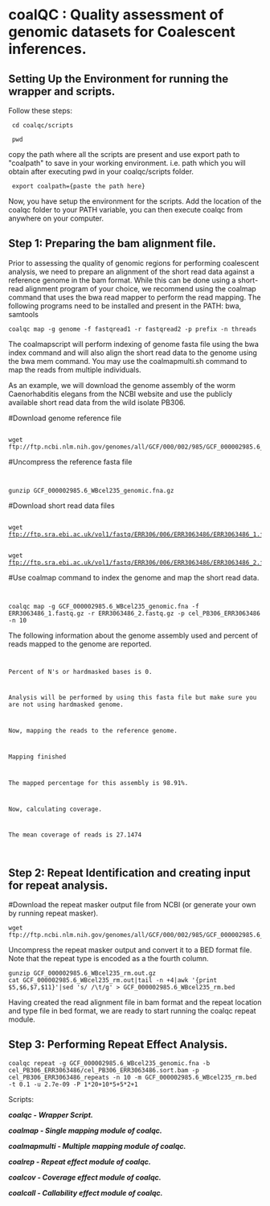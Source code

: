 # coalQC : Quality assessment of genomic datasets for Coalescent inferences.


<h2> Setting Up the Environment for running the wrapper and scripts. </h2>
Follow these steps: 
  
<pre><code> cd coalqc/scripts </pre></code>

<pre><code> pwd </pre></code>

copy the path where all the scripts are present and use export path to "coalpath" to save in your working environment. i.e. path which you will obtain after executing pwd in your coalqc/scripts folder.

<pre><code> export coalpath={paste the path here} </pre></code>

Now, you have setup the environment for the scripts. Add the location of the coalqc folder to your PATH variable, you can then execute coalqc from anywhere on your computer.

<h2>Step 1: Preparing the bam alignment file.</h2>
<p>Prior to assessing the quality of genomic regions for performing coalescent analysis, we need to prepare an alignment of the short read data against a reference genome in the bam format. While this can be done using a short-read alignment program of your choice, we recommend using the coalmap command that uses the bwa read mapper to perform the read mapping. The following programs need to be installed and present in the PATH: bwa, samtools</p>
<pre><code>coalqc map -g genome -f fastqread1 -r fastqread2 -p prefix -n threads</code></pre>

<p>The coalmapscript will perform indexing of genome fasta file using the bwa index command and will also align the short read data to the genome using the bwa mem command. You may use the coalmapmulti.sh command to map the reads from multiple individuals.</p>

<p>As an example, we will download the genome assembly of the worm Caenorhabditis elegans from the NCBI website and use the publicly available short read data from the wild isolate PB306.</p>
<p>#Download genome reference file<pre><code><br />wget ftp://ftp.ncbi.nlm.nih.gov/genomes/all/GCF/000/002/985/GCF_000002985.6_WBcel235/GCF_000002985.6_WBcel235_genomic.fna.gz</code></pre>
<p>#Uncompress the reference fasta file<pre><code><br />
gunzip GCF_000002985.6_WBcel235_genomic.fna.gz</code></pre></p>

<p>#Download short read data files<pre>
<code><br />wget <a href="ftp://ftp.sra.ebi.ac.uk/vol1/fastq/ERR306/006/ERR3063486/ERR3063486_1.fastq.gz">ftp://ftp.sra.ebi.ac.uk/vol1/fastq/ERR306/006/ERR3063486/ERR3063486_1.fastq.gz</a></code></pre></p>
<pre>
<code><br />wget <a href="ftp://ftp.sra.ebi.ac.uk/vol1/fastq/ERR306/006/ERR3063486/ERR3063486_2.fastq.gz">ftp://ftp.sra.ebi.ac.uk/vol1/fastq/ERR306/006/ERR3063486/ERR3063486_2.fastq.gz</a></code></pre></p>

<p>#Use coalmap command to index the genome and map the short read data.<pre>
<code><br />
coalqc map -g GCF_000002985.6_WBcel235_genomic.fna -f ERR3063486_1.fastq.gz -r ERR3063486_2.fastq.gz -p cel_PB306_ERR3063486 -n 10
</code></pre></p>

The following information about the genome assembly used and percent of reads mapped to the genome are reported.
<code>
<p>Percent of N's or hardmasked bases is 0.</p>
<p>Analysis will be performed by using this fasta file but make sure you are not using hardmasked genome.<p>
<p>Now, mapping the reads to the reference genome.</p>
<p>Mapping finished</p>
<p>The mapped percentage for this assembly is 98.91%.</p>
<p>Now, calculating coverage.</p>
<p>The mean coverage of reads is 27.1474</p>
</code>

<h2>Step 2: Repeat Identification and creating input for repeat analysis. </h2>

#Download the repeat masker output file from NCBI (or generate your own by running repeat masker).

<pre><code>wget ftp://ftp.ncbi.nlm.nih.gov/genomes/all/GCF/000/002/985/GCF_000002985.6_WBcel235/GCF_000002985.6_WBcel235_rm.out.gz</code></pre>
Uncompress the repeat masker output and convert it to a BED format file. Note that the repeat type is encoded as a the fourth column.
<pre><code>gunzip GCF_000002985.6_WBcel235_rm.out.gz
cat GCF_000002985.6_WBcel235_rm.out|tail -n +4|awk '{print $5,$6,$7,$11}'|sed 's/ /\t/g' > GCF_000002985.6_WBcel235_rm.bed
</code></pre>

Having created the read alignment file in bam format and the repeat location and type file in bed format, we are ready to start running the coalqc repeat module.

<h2>Step 3: Performing Repeat Effect Analysis. </h2>

<pre><code>coalqc repeat -g GCF_000002985.6_WBcel235_genomic.fna -b cel_PB306_ERR3063486/cel_PB306_ERR3063486.sort.bam -p cel_PB306_ERR3063486_repeats -n 10 -m GCF_000002985.6_WBcel235_rm.bed -t 0.1 -u 2.7e-09 -P 1*20+10*5+5*2+1 </code></pre>

Scripts:

***coalqc - Wrapper Script.***

***coalmap - Single mapping module of coalqc.***

***coalmapmulti - Multiple mapping module of coalqc.***

***coalrep - Repeat effect module of coalqc.***

***coalcov - Coverage effect module of coalqc.***

***coalcall - Callability effect module of coalqc.***
